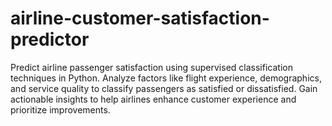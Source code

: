 # airline-customer-satisfaction-predictor
Predict airline passenger satisfaction using supervised classification techniques in Python. Analyze factors like flight experience, demographics, and service quality to classify passengers as satisfied or dissatisfied. Gain actionable insights to help airlines enhance customer experience and prioritize improvements.
